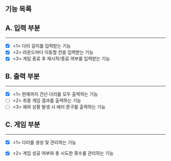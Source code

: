 ## 기능 목록

## A. 입력 부분

---

- [x] <1> 다리 길이를 입력받는 기능
- [x] <2> 라운드마다 이동할 칸을 입력받는 기능
- [x] <3> 게임 종료 후 재시작/종료 여부를 입력받는 기능

## B. 출력 부분

---

- [x] <1> 현재까지 건넌 다리를 모두 출력하는 기능
- [ ] <2> 최종 게임 결과를 출력하는 기능
- [ ] <3> 예외 상황 발생 시 에러 문구를 출력하는 기능

## C. 게임 부분

---

- [x] <1> 다리를 생성 및 관리하는 기능
- [x] <2> 게임 성공 여부와 총 시도한 횟수를 관리하는 기능

